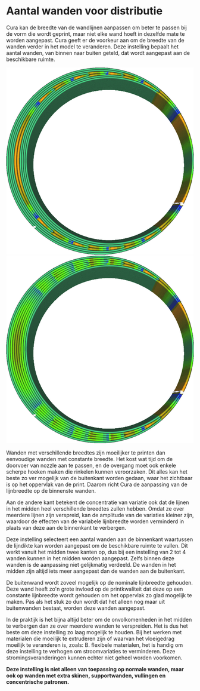 Aantal wanden voor distributie
====
Cura kan de breedte van de wandlijnen aanpassen om beter te passen bij de vorm die wordt geprint, maar niet elke wand hoeft in dezelfde mate te worden aangepast. Cura geeft er de voorkeur aan om de breedte van de wanden verder in het model te veranderen. Deze instelling bepaalt het aantal wanden, van binnen naar buiten geteld, dat wordt aangepast aan de beschikbare ruimte.

<!--screenshot {
"image_path": "wall_distribution_count_1.png",
"modellen": [
	{
		"script": "misaligned_ring.scad",
		"transformatie": ["schaal(2)"]
	}
],
"camera_positie": [-11, 0, 111],
"instellingen": {
	"wall_line_count": 5,
	"wall_distribution_count": 1
},
"color_scheme": "line_width",
"kleuren": 128
}-->
<!--screenshot {
"image_path": "wall_distribution_count_5.png",
"modellen": [
	{
		"script": "misaligned_ring.scad",
		"transformatie": ["schaal(2)"]
	}
],
"camera_positie": [-11, 0, 111],
"instellingen": {
	"wall_line_count": 5,
	"wall_distribution_count": 5
},
"color_scheme": "line_width",
"kleuren": 128
}-->
![Geconcentreerd in het midden, daar met grote verschillen in lijndikte ](../../../articles/images/wall_distribution_count_1.png)
![Verdeeld over vele wanden](../../../articles/images/wall_distribution_count_5.png)

Wanden met verschillende breedtes zijn moeilijker te printen dan eenvoudige wanden met constante breedte. Het kost wat tijd om de doorvoer van nozzle aan te passen, en de overgang moet ook enkele scherpe hoeken maken die rinkelen kunnen veroorzaken. Dit alles kan het beste zo ver mogelijk van de buitenkant worden gedaan, waar het zichtbaar is op het oppervlak van de print. Daarom richt Cura de aanpassing van de lijnbreedte op de binnenste wanden.

Aan de andere kant betekent de concentratie van variatie ook dat de lijnen in het midden heel verschillende breedtes zullen hebben. Omdat ze over meerdere lijnen zijn verspreid, kan de amplitude van de variaties kleiner zijn, waardoor de effecten van de variabele lijnbreedte worden verminderd in plaats van deze aan de binnenkant te verbergen.

Deze instelling selecteert een aantal wanden aan de binnenkant waartussen de lijndikte kan worden aangepast om de beschikbare ruimte te vullen. Dit werkt vanuit het midden twee kanten op, dus bij een instelling van 2 tot 4 wanden kunnen in het midden worden aangepast. Zelfs binnen deze wanden is de aanpassing niet gelijkmatig verdeeld. De wanden in het midden zijn altijd iets meer aangepast dan de wanden aan de buitenkant.

De buitenwand wordt zoveel mogelijk op de nominale lijnbreedte gehouden. Deze wand heeft zo'n grote invloed op de printkwaliteit dat deze op een constante lijnbreedte wordt gehouden om het oppervlak zo glad mogelijk te maken. Pas als het stuk zo dun wordt dat het alleen nog maar uit buitenwanden bestaat, worden deze wanden aangepast.

In de praktijk is het bijna altijd beter om de onvolkomenheden in het midden te verbergen dan ze over meerdere wanden te verspreiden. Het is dus het beste om deze instelling zo laag mogelijk te houden. Bij het werken met materialen die moeilijk te extruderen zijn of waarvan het vloeigedrag moeilijk te veranderen is, zoals: B. flexibele materialen, het is handig om deze instelling te verhogen om stroomvariaties te verminderen. Deze stromingsveranderingen kunnen echter niet geheel worden voorkomen.

**Deze instelling is niet alleen van toepassing op normale wanden, maar ook op wanden met extra skinen, supportwanden, vullingen en concentrische patronen.**
